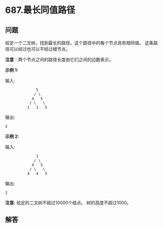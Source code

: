 # 687.最长同值路径

## 问题

给定一个二叉树，找到最长的路径，这个路径中的每个节点具有相同值。 这条路径可以经过也可以不经过根节点。

**注意**：两个节点之间的路径长度由它们之间的边数表示。

**示例 1:**

输入:

```
              5
             / \
            4   5
           / \   \
          1   1   5

```

输出:

```
2

```

**示例 2:**

输入:

```
              1
             / \
            4   5
           / \   \
          4   4   5

```

输出:

```
2

```

**注意:** 给定的二叉树不超过10000个结点。 树的高度不超过1000。



## 解答

